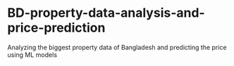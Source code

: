 # BD-property-data-analysis-and-price-prediction
Analyzing the biggest property data of Bangladesh and predicting the price using ML models
